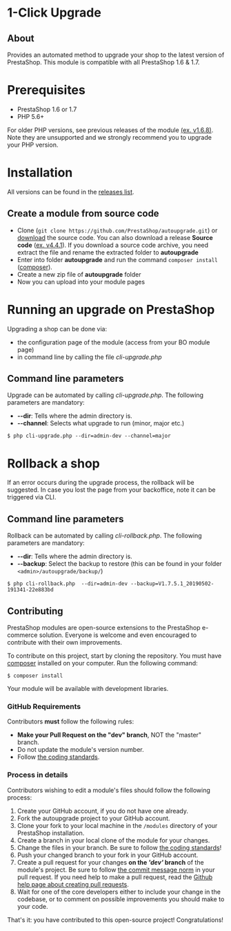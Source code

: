 # 1-Click Upgrade

## About

Provides an automated method to upgrade your shop to the latest version of PrestaShop.
This module is compatible with all PrestaShop 1.6 & 1.7.

# Prerequisites

* PrestaShop 1.6 or 1.7
* PHP 5.6+ 

For older PHP versions, see previous releases of the module [(ex. v1.6.8)](https://github.com/PrestaShop/autoupgrade/releases/tag/v1.6.8).
Note they are unsupported and we strongly recommend you to upgrade your PHP version.

# Installation

All versions can be found in the [releases list](https://github.com/PrestaShop/autoupgrade/releases).

## Create a module from source code
* Clone (`git clone https://github.com/PrestaShop/autoupgrade.git`) or [download](https://github.com/PrestaShop/autoupgrade/archive/master.zip) the source code. You can also download a release **Source code** ([ex. v4.4.1](https://github.com/PrestaShop/autoupgrade/archive/v4.4.1.zip)). If you download a source code archive, you need extract the file and rename the extracted folder to **autoupgrade**
* Enter into folder **autoupgrade** and run the command `composer install`  ([composer](https://getcomposer.org/)).
* Create a new zip file of **autoupgrade** folder
* Now you can upload into your module pages

# Running an upgrade on PrestaShop

Upgrading a shop can be done via:

* the configuration page of the module (access from your BO module page)
* in command line by calling the file *cli-upgrade.php*

## Command line parameters

Upgrade can be automated by calling *cli-upgrade.php*.
The following parameters are mandatory:

* **--dir**: Tells where the admin directory is.
* **--channel**: Selects what upgrade to run (minor, major etc.)

```
$ php cli-upgrade.php --dir=admin-dev --channel=major
```

# Rollback a shop

If an error occurs during the upgrade process, the rollback will be suggested.
In case you lost the page from your backoffice, note it can be triggered via CLI.

## Command line parameters

Rollback can be automated by calling *cli-rollback.php*.
The following parameters are mandatory:

* **--dir**: Tells where the admin directory is.
* **--backup**: Select the backup to restore (this can be found in your folder `<admin>/autoupgrade/backup/`)

```
$ php cli-rollback.php  --dir=admin-dev --backup=V1.7.5.1_20190502-191341-22e883bd
```

## Contributing

PrestaShop modules are open-source extensions to the PrestaShop e-commerce solution. Everyone is welcome and even encouraged to contribute with their own improvements.

To contribute on this project, start by cloning the repository.
You must have [composer][4] installed on your computer. Run the following command:

```
$ composer install
```

Your module will be available with development libraries.

### GitHub Requirements

Contributors **must** follow the following rules:

* **Make your Pull Request on the "dev" branch**, NOT the "master" branch.
* Do not update the module's version number.
* Follow [the coding standards][1].

### Process in details

Contributors wishing to edit a module's files should follow the following process:

1. Create your GitHub account, if you do not have one already.
2. Fork the autoupgrade project to your GitHub account.
3. Clone your fork to your local machine in the ```/modules``` directory of your PrestaShop installation.
4. Create a branch in your local clone of the module for your changes.
5. Change the files in your branch. Be sure to follow [the coding standards][1]!
6. Push your changed branch to your fork in your GitHub account.
7. Create a pull request for your changes **on the _'dev'_ branch** of the module's project. Be sure to follow [the commit message norm][2] in your pull request. If you need help to make a pull request, read the [Github help page about creating pull requests][3].
8. Wait for one of the core developers either to include your change in the codebase, or to comment on possible improvements you should make to your code.

That's it: you have contributed to this open-source project! Congratulations!

[1]: http://doc.prestashop.com/display/PS16/Coding+Standards
[2]: http://doc.prestashop.com/display/PS16/How+to+write+a+commit+message
[3]: https://help.github.com/articles/using-pull-requests
[4]: https://getcomposer.org/download/
